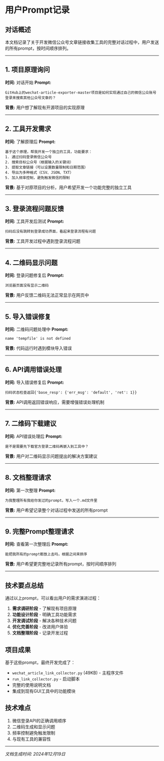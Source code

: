 # 用户Prompt记录

## 对话概述
本文档记录了关于开发微信公众号文章链接收集工具的完整对话过程中，用户发送的所有prompt，按时间顺序排列。

---

## 1. 项目原理询问

**时间:** 对话开始
**Prompt:**
```
GitHub上的wechat-article-exporter-master项目是如何实现通过自己的微信公众账号登录来搜索其他公众号文章的？
```

**背景:** 用户想了解现有开源项目的实现原理

---

## 2. 工具开发需求

**时间:** 了解原理后
**Prompt:**
```
基于这个原理，帮我开发一个独立的工具，功能要求：
1. 通过扫码登录微信公众号
2. 搜索目标公众号（根据输入的关键词）
3. 提取文章链接（可以设置数量限制和日期范围）
4. 导出为多种格式（CSV、JSON、TXT）
5. 加入频率控制，避免触发微信的限制
```

**背景:** 基于对原项目的分析，用户希望开发一个功能完整的独立工具

---

## 3. 登录流程问题反馈

**时间:** 工具开发后测试
**Prompt:**
```
扫码后没有跳转到登录成功界面，看起来登录流程有问题
```

**背景:** 工具开发过程中遇到登录流程问题

---

## 4. 二维码显示问题

**时间:** 登录问题修复后
**Prompt:**
```
浏览器页面没有显示二维码
```

**背景:** 用户反馈二维码无法正常显示在网页中

---

## 5. 导入错误修复

**时间:** 二维码问题处理中
**Prompt:**
```
name 'tempfile' is not defined
```

**背景:** 代码运行时遇到模块导入错误

---

## 6. API调用错误处理

**时间:** 导入错误修复后
**Prompt:**
```
扫码状态检查返回{'base_resp': {'err_msg': 'default', 'ret': 1}}
```

**背景:** API调用返回错误响应，需要增强错误处理机制

---

## 7. 二维码下载建议

**时间:** API错误处理后
**Prompt:**
```
是不是需要先下载官方登录二维码再嵌入到工具中？
```

**背景:** 用户对二维码显示问题提出的解决方案建议

---

## 8. 文档整理请求

**时间:** 第一次整理
**Prompt:**
```
为我整理所有我给你发过的prompt。写入一个.md文件里
```

**背景:** 用户希望记录整个对话过程中发送的所有prompt

---

## 9. 完整Prompt整理请求

**时间:** 查看第一次整理后
**Prompt:**
```
能把我所有的prompt都放上去吗，根据之间来排序
```

**背景:** 用户希望更完整地记录所有prompt，按时间顺序排列

---

## 技术要点总结

通过以上prompt，可以看出用户的需求演进过程：

1. **需求调研阶段** - 了解现有项目原理
2. **功能设计阶段** - 明确工具功能需求
3. **开发调试阶段** - 解决各种技术问题
4. **优化完善阶段** - 改进用户体验
5. **文档整理阶段** - 记录开发过程

## 项目成果

基于这些prompt，最终开发完成了：
- `wechat_article_link_collector.py` (49KB) - 主程序文件
- `run_link_collector.py` - 启动脚本  
- 完整的使用说明文档
- 集成到现有GUI工具中的功能模块

## 技术难点

1. 微信登录API的正确调用顺序
2. 二维码生成和显示问题
3. 频率控制避免触发限制
4. 与现有工具的兼容性

---

*文档生成时间: 2024年12月19日* 